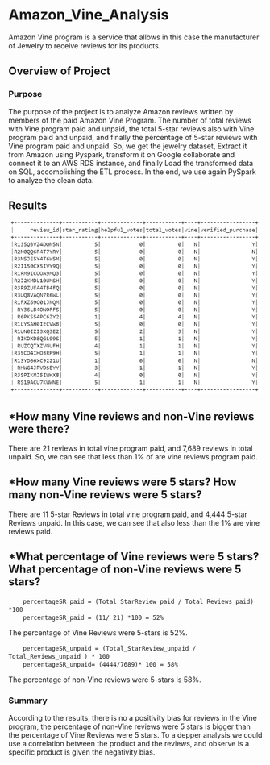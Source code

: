 # Amazon_Vine_Analysis
Amazon Vine program is a service that allows in this case the manufacturer of Jewelry to receive reviews for its products.

## Overview of Project 
### Purpose
The purpose of the project is to analyze Amazon reviews written by members of the paid Amazon Vine Program. The number of total reviews with Vine program paid and unpaid, the total 5-star reviews also with Vine program paid and unpaid, and finally the percentage of 5-star reviews with Vine program paid and unpaid. So, we get the jewelry dataset, Extract it from Amazon using Pyspark, transform it on Google collaborate and connect it to an AWS RDS instance, and finally Load the transformed data on SQL, accomplishing the ETL process. In the end, we use again PySpark to analyze the clean data.

## Results 

![DF](Image/DF.png)


*How many Vine reviews and non-Vine reviews were there?
----
There are 21 reviews in total vine program paid, and 7,689 reviews in total unpaid. So, we can see that less than 1% of are vine reviews program paid.

*How many Vine reviews were 5 stars? How many non-Vine reviews were 5 stars?
---
There are 11 5-star Reviews in total vine program paid, and 4,444 5-star Reviews unpaid. In this case, we can see that also less than the 1% are vine reviews paid. 

*What percentage of Vine reviews were 5 stars? What percentage of non-Vine reviews were 5 stars?
--
        percentageSR_paid = (Total_StarReview_paid / Total_Reviews_paid) *100
        percentageSR_paid = (11/ 21) *100 = 52%
        
The percentage of Vine Reviews were 5-stars is 52%.

        percentageSR_unpaid = (Total_StarReview_unpaid / Total_Reviews_unpaid ) * 100
        percentageSR_unpaid= (4444/7689)* 100 = 58%
        
The percentage of non-Vine reviews were 5-stars is 58%.        


### Summary
According to the results, there is no a positivity bias for reviews in the Vine program, the percentage of non-Vine reviews were 5 stars is bigger than the percentage of Vine Reviews were 5 stars. To a depper analysis we could use a correlation between the product and the reviews, and observe is a specific product is given the negativity bias.
